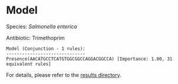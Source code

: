 
# Model

Species: *Salmonella enterica*

Antibiotic: Trimethoprim

```
Model (Conjunction - 1 rules):
------------------------------
Presence(AACATGCCTCATGTGGCGGCCAGGACGGCCA) [Importance: 1.00, 31 equivalent rules]

```

For details, please refer to the [results directory](../../../../../results/scm_b/salmonella%20enterica/trimethoprim/repeat_5/).

